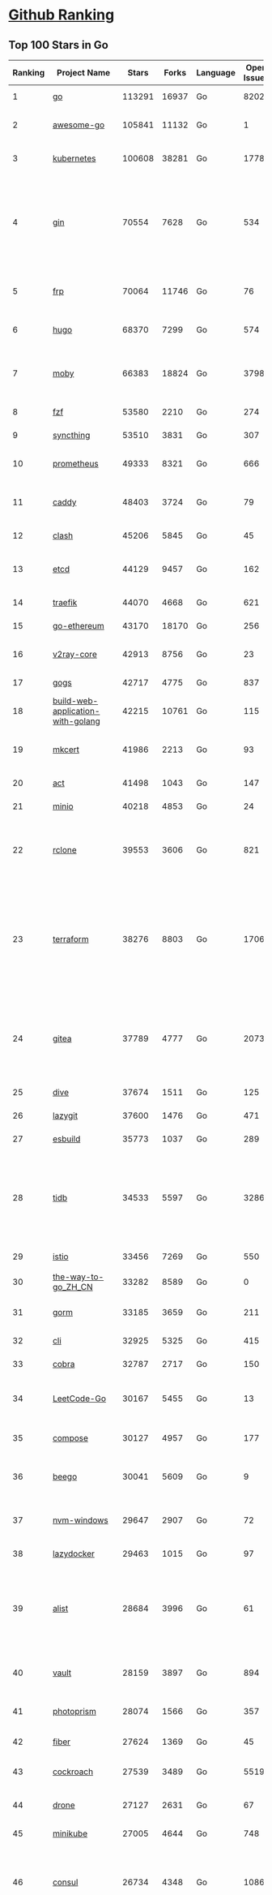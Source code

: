 [Github Ranking](../README.md)
==========

## Top 100 Stars in Go

| Ranking | Project Name | Stars | Forks | Language | Open Issues | Description | Last Commit |
| ------- | ------------ | ----- | ----- | -------- | ----------- | ----------- | ----------- |
| 1 | [go](https://github.com/golang/go) | 113291 | 16937 | Go | 8202 | The Go programming language | 2023-08-04T23:37:17Z |
| 2 | [awesome-go](https://github.com/avelino/awesome-go) | 105841 | 11132 | Go | 1 | A curated list of awesome Go frameworks, libraries and software | 2023-08-04T21:46:46Z |
| 3 | [kubernetes](https://github.com/kubernetes/kubernetes) | 100608 | 38281 | Go | 1778 | Production-Grade Container Scheduling and Management | 2023-08-04T23:26:15Z |
| 4 | [gin](https://github.com/gin-gonic/gin) | 70554 | 7628 | Go | 534 | Gin is a HTTP web framework written in Go (Golang). It features a Martini-like API with much better performance -- up to 40 times faster. If you need smashing performance, get yourself some Gin. | 2023-08-04T10:53:30Z |
| 5 | [frp](https://github.com/fatedier/frp) | 70064 | 11746 | Go | 76 | A fast reverse proxy to help you expose a local server behind a NAT or firewall to the internet. | 2023-07-25T13:35:52Z |
| 6 | [hugo](https://github.com/gohugoio/hugo) | 68370 | 7299 | Go | 574 | The world’s fastest framework for building websites. | 2023-08-05T02:10:46Z |
| 7 | [moby](https://github.com/moby/moby) | 66383 | 18824 | Go | 3798 | Moby Project - a collaborative project for the container ecosystem to assemble container-based systems | 2023-08-04T16:06:26Z |
| 8 | [fzf](https://github.com/junegunn/fzf) | 53580 | 2210 | Go | 274 | :cherry_blossom: A command-line fuzzy finder | 2023-08-03T16:16:17Z |
| 9 | [syncthing](https://github.com/syncthing/syncthing) | 53510 | 3831 | Go | 307 | Open Source Continuous File Synchronization | 2023-08-05T01:27:48Z |
| 10 | [prometheus](https://github.com/prometheus/prometheus) | 49333 | 8321 | Go | 666 | The Prometheus monitoring system and time series database. | 2023-08-04T14:37:40Z |
| 11 | [caddy](https://github.com/caddyserver/caddy) | 48403 | 3724 | Go | 79 | Fast and extensible multi-platform HTTP/1-2-3 web server with automatic HTTPS | 2023-08-05T00:56:57Z |
| 12 | [clash](https://github.com/Dreamacro/clash) | 45206 | 5845 | Go | 45 | A rule-based tunnel in Go. | 2023-08-04T13:44:12Z |
| 13 | [etcd](https://github.com/etcd-io/etcd) | 44129 | 9457 | Go | 162 | Distributed reliable key-value store for the most critical data of a distributed system | 2023-08-04T20:09:34Z |
| 14 | [traefik](https://github.com/traefik/traefik) | 44070 | 4668 | Go | 621 | The Cloud Native Application Proxy | 2023-08-04T10:26:05Z |
| 15 | [go-ethereum](https://github.com/ethereum/go-ethereum) | 43170 | 18170 | Go | 256 | Official Go implementation of the Ethereum protocol | 2023-08-05T01:44:37Z |
| 16 | [v2ray-core](https://github.com/v2ray/v2ray-core) | 42913 | 8756 | Go | 23 | A platform for building proxies to bypass network restrictions. | 2023-08-02T03:26:11Z |
| 17 | [gogs](https://github.com/gogs/gogs) | 42717 | 4775 | Go | 837 | Gogs is a painless self-hosted Git service | 2023-08-02T02:27:58Z |
| 18 | [build-web-application-with-golang](https://github.com/astaxie/build-web-application-with-golang) | 42215 | 10761 | Go | 115 | A golang ebook intro how to build a web with golang | 2023-04-20T09:00:38Z |
| 19 | [mkcert](https://github.com/FiloSottile/mkcert) | 41986 | 2213 | Go | 93 | A simple zero-config tool to make locally trusted development certificates with any names you'd like. | 2023-07-21T15:58:34Z |
| 20 | [act](https://github.com/nektos/act) | 41498 | 1043 | Go | 147 | Run your GitHub Actions locally 🚀 | 2023-08-04T06:44:21Z |
| 21 | [minio](https://github.com/minio/minio) | 40218 | 4853 | Go | 24 | High Performance Object Storage for AI | 2023-08-05T00:36:40Z |
| 22 | [rclone](https://github.com/rclone/rclone) | 39553 | 3606 | Go | 821 | "rsync for cloud storage" - Google Drive, S3, Dropbox, Backblaze B2, One Drive, Swift, Hubic, Wasabi, Google Cloud Storage, Yandex Files | 2023-08-05T02:54:59Z |
| 23 | [terraform](https://github.com/hashicorp/terraform) | 38276 | 8803 | Go | 1706 | Terraform enables you to safely and predictably create, change, and improve infrastructure. It is an open source tool that codifies APIs into declarative configuration files that can be shared amongst team members, treated as code, edited, reviewed, and versioned. | 2023-08-05T02:02:31Z |
| 24 | [gitea](https://github.com/go-gitea/gitea) | 37789 | 4777 | Go | 2073 | Git with a cup of tea! Painless self-hosted all-in-one software development service, including Git hosting, code review, team collaboration, package registry and CI/CD | 2023-08-05T02:48:04Z |
| 25 | [dive](https://github.com/wagoodman/dive) | 37674 | 1511 | Go | 125 | A tool for exploring each layer in a docker image | 2023-08-04T03:28:45Z |
| 26 | [lazygit](https://github.com/jesseduffield/lazygit) | 37600 | 1476 | Go | 471 | simple terminal UI for git commands | 2023-08-04T12:19:27Z |
| 27 | [esbuild](https://github.com/evanw/esbuild) | 35773 | 1037 | Go | 289 | An extremely fast bundler for the web | 2023-08-05T02:35:48Z |
| 28 | [tidb](https://github.com/pingcap/tidb) | 34533 | 5597 | Go | 3286 | TiDB is an open-source, cloud-native, distributed, MySQL-Compatible database for elastic scale and real-time analytics. Try AI-powered Chat2Query free at : https://tidbcloud.com/free-trial | 2023-08-05T01:52:16Z |
| 29 | [istio](https://github.com/istio/istio) | 33456 | 7269 | Go | 550 | Connect, secure, control, and observe services. | 2023-08-05T03:00:08Z |
| 30 | [the-way-to-go_ZH_CN](https://github.com/unknwon/the-way-to-go_ZH_CN) | 33282 | 8589 | Go | 0 | 《The Way to Go》中文译本，中文正式名《Go 入门指南》 | 2023-07-02T10:40:13Z |
| 31 | [gorm](https://github.com/go-gorm/gorm) | 33185 | 3659 | Go | 211 | The fantastic ORM library for Golang, aims to be developer friendly | 2023-08-04T02:58:42Z |
| 32 | [cli](https://github.com/cli/cli) | 32925 | 5325 | Go | 415 | GitHub’s official command line tool | 2023-08-04T16:32:20Z |
| 33 | [cobra](https://github.com/spf13/cobra) | 32787 | 2717 | Go | 150 | A Commander for modern Go CLI interactions | 2023-07-27T14:52:24Z |
| 34 | [LeetCode-Go](https://github.com/halfrost/LeetCode-Go) | 30167 | 5455 | Go | 13 | ✅ Solutions to LeetCode by Go, 100% test coverage, runtime beats 100% / LeetCode 题解 | 2023-08-01T14:41:22Z |
| 35 | [compose](https://github.com/docker/compose) | 30127 | 4957 | Go | 177 | Define and run multi-container applications with Docker | 2023-08-04T21:07:56Z |
| 36 | [beego](https://github.com/beego/beego) | 30041 | 5609 | Go | 9 | beego is an open-source, high-performance web framework for the Go programming language. | 2023-07-31T15:14:11Z |
| 37 | [nvm-windows](https://github.com/coreybutler/nvm-windows) | 29647 | 2907 | Go | 72 | A node.js version management utility for Windows. Ironically written in Go. | 2023-07-15T23:03:52Z |
| 38 | [lazydocker](https://github.com/jesseduffield/lazydocker) | 29463 | 1015 | Go | 97 | The lazier way to manage everything docker | 2023-08-03T10:40:19Z |
| 39 | [alist](https://github.com/alist-org/alist) | 28684 | 3996 | Go | 61 | 🗂️A file list/WebDAV program that supports multiple storages, powered by Gin and Solidjs. / 一个支持多存储的文件列表/WebDAV程序，使用 Gin 和 Solidjs。 | 2023-08-05T02:31:15Z |
| 40 | [vault](https://github.com/hashicorp/vault) | 28159 | 3897 | Go | 894 | A tool for secrets management, encryption as a service, and privileged access management | 2023-08-05T00:12:31Z |
| 41 | [photoprism](https://github.com/photoprism/photoprism) | 28074 | 1566 | Go | 357 | AI-Powered Photos App for the Decentralized Web 🌈💎✨ | 2023-08-04T15:34:33Z |
| 42 | [fiber](https://github.com/gofiber/fiber) | 27624 | 1369 | Go | 45 | ⚡️ Express inspired web framework written in Go | 2023-08-03T21:41:23Z |
| 43 | [cockroach](https://github.com/cockroachdb/cockroach) | 27539 | 3489 | Go | 5519 | CockroachDB - the open source, cloud-native distributed SQL database. | 2023-08-05T03:01:26Z |
| 44 | [drone](https://github.com/harness/drone) | 27127 | 2631 | Go | 67 | Drone is a Container-Native, Continuous Delivery Platform | 2023-08-01T13:44:47Z |
| 45 | [minikube](https://github.com/kubernetes/minikube) | 27005 | 4644 | Go | 748 | Run Kubernetes locally | 2023-08-04T19:10:15Z |
| 46 | [consul](https://github.com/hashicorp/consul) | 26734 | 4348 | Go | 1086 | Consul is a distributed, highly available, and data center aware solution to connect and configure applications across dynamic, distributed infrastructure. | 2023-08-05T02:45:26Z |
| 47 | [nps](https://github.com/ehang-io/nps) | 26695 | 4892 | Go | 433 | 一款轻量级、高性能、功能强大的内网穿透代理服务器。支持tcp、udp、socks5、http等几乎所有流量转发，可用来访问内网网站、本地支付接口调试、ssh访问、远程桌面，内网dns解析、内网socks5代理等等……，并带有功能强大的web管理端。a lightweight, high-performance, powerful intranet penetration proxy server, with a powerful web management terminal. | 2023-07-17T03:53:54Z |
| 48 | [echo](https://github.com/labstack/echo) | 26212 | 2165 | Go | 48 | High performance, minimalist Go web framework | 2023-08-03T10:54:15Z |
| 49 | [portainer](https://github.com/portainer/portainer) | 26163 | 2210 | Go | 320 | Making Docker and Kubernetes management easy. | 2023-08-04T11:19:44Z |
| 50 | [influxdb](https://github.com/influxdata/influxdb) | 25902 | 3407 | Go | 1731 | Scalable datastore for metrics, events, and real-time analytics | 2023-07-31T23:16:04Z |
| 51 | [kit](https://github.com/go-kit/kit) | 25273 | 2434 | Go | 35 | A standard library for microservices. | 2023-06-13T22:13:23Z |
| 52 | [go-zero](https://github.com/zeromicro/go-zero) | 25095 | 3562 | Go | 301 | A cloud-native Go microservices framework with cli tool for productivity. | 2023-08-04T19:55:56Z |
| 53 | [pocketbase](https://github.com/pocketbase/pocketbase) | 25073 | 1028 | Go | 41 | Open Source realtime backend in 1 file | 2023-08-03T09:42:07Z |
| 54 | [helm](https://github.com/helm/helm) | 24748 | 6756 | Go | 266 | The Kubernetes Package Manager | 2023-08-04T04:49:56Z |
| 55 | [iris](https://github.com/kataras/iris) | 24226 | 2484 | Go | 85 | The fastest HTTP/2 Go Web Framework. New, modern and easy to learn. Fast development with Code you control. Unbeatable cost-performance ratio :rocket: | 2023-08-04T14:59:08Z |
| 56 | [k3s](https://github.com/k3s-io/k3s) | 24040 | 2105 | Go | 125 | Lightweight Kubernetes | 2023-08-05T02:21:21Z |
| 57 | [nsq](https://github.com/nsqio/nsq) | 23676 | 2881 | Go | 50 | A realtime distributed messaging platform | 2023-07-16T20:11:26Z |
| 58 | [viper](https://github.com/spf13/viper) | 23615 | 1937 | Go | 373 | Go configuration with fangs | 2023-08-04T09:38:41Z |
| 59 | [v2ray-core](https://github.com/v2fly/v2ray-core) | 23429 | 3724 | Go | 40 | A platform for building proxies to bypass network restrictions. | 2023-08-04T22:40:02Z |
| 60 | [faas](https://github.com/openfaas/faas) | 23339 | 1860 | Go | 30 | OpenFaaS - Serverless Functions Made Simple | 2023-08-03T15:08:53Z |
| 61 | [croc](https://github.com/schollz/croc) | 23246 | 995 | Go | 106 | Easily and securely send things from one computer to another :crocodile: :package: | 2023-07-11T14:38:11Z |
| 62 | [ngrok](https://github.com/inconshreveable/ngrok) | 23119 | 4307 | Go | 224 | Introspected tunnels to localhost | 2023-07-09T00:44:48Z |
| 63 | [logrus](https://github.com/sirupsen/logrus) | 23047 | 2260 | Go | 4 | Structured, pluggable logging for Go. | 2023-07-21T15:53:03Z |
| 64 | [docker_practice](https://github.com/yeasy/docker_practice) | 22732 | 5576 | Go | 4 | Learn and understand Docker&Container technologies, with real DevOps practice! | 2023-08-02T00:49:18Z |
| 65 | [go-patterns](https://github.com/tmrts/go-patterns) | 22582 | 2068 | Go | 17 | Curated list of Go design patterns, recipes and idioms | 2023-04-30T11:12:57Z |
| 66 | [hub](https://github.com/mislav/hub) | 22508 | 2399 | Go | 238 | A command-line tool that makes git easier to use with GitHub. | 2023-07-25T10:30:58Z |
| 67 | [milvus](https://github.com/milvus-io/milvus) | 21890 | 2428 | Go | 593 | A cloud-native vector database, storage for next generation AI applications | 2023-08-05T02:55:01Z |
| 68 | [micro](https://github.com/zyedidia/micro) | 21872 | 1136 | Go | 697 | A modern and intuitive terminal-based text editor | 2023-08-03T22:00:42Z |
| 69 | [k9s](https://github.com/derailed/k9s) | 21807 | 1397 | Go | 415 | 🐶 Kubernetes CLI To Manage Your Clusters In Style! | 2023-08-03T22:33:39Z |
| 70 | [dapr](https://github.com/dapr/dapr) | 21679 | 1692 | Go | 371 | Dapr is a portable, event-driven, runtime for building distributed applications across cloud and edge. | 2023-08-04T23:43:31Z |
| 71 | [lux](https://github.com/iawia002/lux) | 21627 | 2549 | Go | 443 | 👾 Fast and simple video download library and CLI tool written in Go | 2023-07-06T02:37:15Z |
| 72 | [vegeta](https://github.com/tsenart/vegeta) | 21625 | 1297 | Go | 54 | HTTP load testing tool and library. It's over 9000! | 2023-07-26T23:33:48Z |
| 73 | [rancher](https://github.com/rancher/rancher) | 21395 | 2855 | Go | 2469 | Complete container management platform | 2023-08-04T23:53:43Z |
| 74 | [kratos](https://github.com/go-kratos/kratos) | 21114 | 3860 | Go | 89 | Your ultimate Go microservices framework for the cloud-native era. | 2023-08-04T06:42:30Z |
| 75 | [k6](https://github.com/grafana/k6) | 21100 | 1111 | Go | 429 | A modern load testing tool, using Go and JavaScript - https://k6.io | 2023-08-04T15:00:45Z |
| 76 | [fyne](https://github.com/fyne-io/fyne) | 20951 | 1172 | Go | 552 | Cross platform GUI toolkit in Go inspired by Material Design | 2023-08-04T20:36:48Z |
| 77 | [delve](https://github.com/go-delve/delve) | 20864 | 2084 | Go | 95 | Delve is a debugger for the Go programming language. | 2023-08-03T16:04:48Z |
| 78 | [restic](https://github.com/restic/restic) | 20846 | 1327 | Go | 381 | Fast, secure, efficient backup program | 2023-08-04T14:28:26Z |
| 79 | [go-micro](https://github.com/go-micro/go-micro) | 20701 | 2300 | Go | 75 | A Go microservices framework | 2023-07-20T06:49:56Z |
| 80 | [harbor](https://github.com/goharbor/harbor) | 20573 | 4408 | Go | 534 | An open source trusted cloud native registry project that stores, signs, and scans content. | 2023-08-05T02:49:00Z |
| 81 | [cli](https://github.com/urfave/cli) | 20500 | 1692 | Go | 34 | A simple, fast, and fun package for building command line apps in Go | 2023-07-23T10:31:07Z |
| 82 | [filebrowser](https://github.com/filebrowser/filebrowser) | 20319 | 2435 | Go | 76 | 📂 Web File Browser | 2023-08-04T14:54:58Z |
| 83 | [testify](https://github.com/stretchr/testify) | 20276 | 1486 | Go | 257 | A toolkit with common assertions and mocks that plays nicely with the standard library | 2023-08-02T15:18:33Z |
| 84 | [colly](https://github.com/gocolly/colly) | 20099 | 1622 | Go | 141 | Elegant Scraper and Crawler Framework for Golang | 2023-07-20T18:02:20Z |
| 85 | [fasthttp](https://github.com/valyala/fasthttp) | 19925 | 1664 | Go | 70 | Fast HTTP package for Go. Tuned for high performance. Zero memory allocations in hot paths. Up to 10x faster than net/http | 2023-08-04T07:02:41Z |
| 86 | [learn-go-with-tests](https://github.com/quii/learn-go-with-tests) | 19889 | 2613 | Go | 36 | Learn Go with test-driven development | 2023-08-01T05:46:15Z |
| 87 | [loki](https://github.com/grafana/loki) | 19715 | 2852 | Go | 970 | Like Prometheus, but for logs. | 2023-08-04T19:15:07Z |
| 88 | [websocket](https://github.com/gorilla/websocket) | 19546 | 3379 | Go | 27 | Package gorilla/websocket is a fast, well-tested and widely used WebSocket implementation for Go. | 2023-07-30T18:23:15Z |
| 89 | [dgraph](https://github.com/dgraph-io/dgraph) | 19496 | 1473 | Go | 198 | Native GraphQL Database with graph backend | 2023-08-04T22:59:51Z |
| 90 | [zap](https://github.com/uber-go/zap) | 19227 | 1360 | Go | 95 | Blazing fast, structured, leveled logging in Go. | 2023-08-03T17:28:18Z |
| 91 | [bubbletea](https://github.com/charmbracelet/bubbletea) | 19196 | 606 | Go | 38 | A powerful little TUI framework 🏗 | 2023-08-02T17:24:37Z |
| 92 | [mux](https://github.com/gorilla/mux) | 18878 | 1794 | Go | 13 | Package gorilla/mux is a powerful HTTP router and URL matcher for building Go web servers with 🦍 | 2023-08-02T16:35:18Z |
| 93 | [podman](https://github.com/containers/podman) | 18666 | 2014 | Go | 443 | Podman: A tool for managing OCI containers and pods. | 2023-08-05T02:42:47Z |
| 94 | [Cloudreve](https://github.com/cloudreve/Cloudreve) | 18620 | 3099 | Go | 219 | 🌩支持多家云存储的云盘系统 (Self-hosted file management and sharing system, supports multiple storage providers) | 2023-08-03T08:27:41Z |
| 95 | [grpc-go](https://github.com/grpc/grpc-go) | 18551 | 4086 | Go | 120 | The Go language implementation of gRPC. HTTP/2 based RPC | 2023-08-04T22:41:05Z |
| 96 | [trivy](https://github.com/aquasecurity/trivy) | 18242 | 1817 | Go | 138 | Find vulnerabilities, misconfigurations, secrets, SBOM in containers, Kubernetes, code repositories, clouds and more | 2023-08-04T16:34:14Z |
| 97 | [jaeger](https://github.com/jaegertracing/jaeger) | 18038 | 2170 | Go | 333 | CNCF Jaeger, a Distributed Tracing Platform | 2023-08-04T19:22:08Z |
| 98 | [AdGuardHome](https://github.com/AdguardTeam/AdGuardHome) | 18010 | 1511 | Go | 881 | Network-wide ads & trackers blocking DNS server | 2023-08-04T12:06:24Z |
| 99 | [seaweedfs](https://github.com/seaweedfs/seaweedfs) | 17978 | 2012 | Go | 195 | SeaweedFS is a fast distributed storage system for blobs, objects, files, and data lake, for billions of files! Blob store has O(1) disk seek, cloud tiering. Filer supports Cloud Drive, cross-DC active-active replication, Kubernetes, POSIX FUSE mount, S3 API, S3 Gateway, Hadoop, WebDAV, encryption, Erasure Coding. | 2023-08-01T09:34:59Z |
| 100 | [gotty](https://github.com/yudai/gotty) | 17920 | 1353 | Go | 102 | Share your terminal as a web application | 2023-03-24T15:55:33Z |

